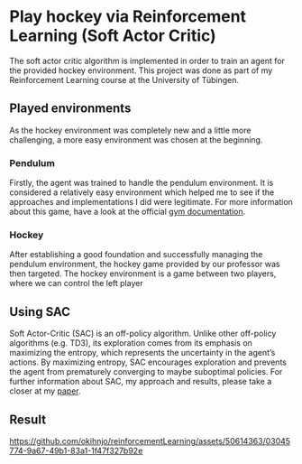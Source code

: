 # Play hockey via Reinforcement Learning (Soft Actor Critic)
The soft actor critic algorithm is implemented in order to train an agent for the provided hockey environment. 
This project was done as part of my Reinforcement Learning course at the University of Tübingen.

## Played environments
As the hockey environment was completely new and a little more challenging, a more easy environment was chosen at the beginning.

### Pendulum
Firstly, the agent was trained to handle the pendulum environment. It is considered a relatively easy environment which helped me to see if the approaches and implementations I did were legitimate.
For more information about this game, have a look at the official [gym documentation](https://www.gymlibrary.dev/environments/classic_control/pendulum/).

### Hockey
After establishing a good foundation and successfully managing the pendulum environment, the hockey game provided by our professor was then targeted.
The hockey environment is a game between two players, where we can control the left player

## Using SAC
Soft Actor-Critic (SAC) is an off-policy algorithm. Unlike other off-policy algorithms (e.g. TD3), its exploration comes from its emphasis on maximizing the entropy, which represents the uncertainty in the agent’s actions. By maximizing entropy, SAC encourages exploration and prevents the agent from prematurely converging to maybe suboptimal policies. For further information about SAC, my approach and results, please take a closer at my [paper](./sac_okan.pdf).

## Result

https://github.com/okihnjo/reinforcementLearning/assets/50614363/03045774-9a67-49b1-83a1-1f47f327b92e



